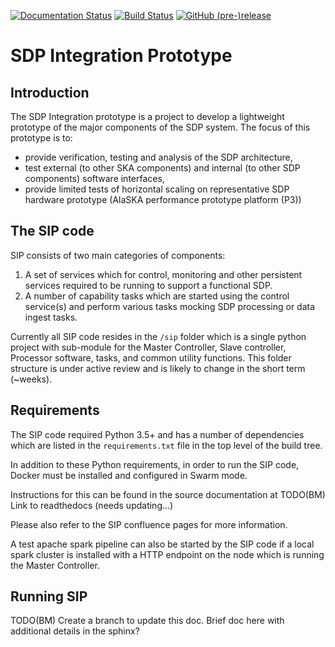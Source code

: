 [![Documentation Status](https://readthedocs.org/projects/integration-prototype/badge/?version=latest)](http://integration-prototype.readthedocs.io/en/latest/?badge=latest)
[![Build Status](http://128.232.224.174/buildStatus/icon?job=sip/master)](http://128.232.224.174/job/sip/job/master/)
[![GitHub (pre-)release](https://img.shields.io/github/release/SKA-ScienceDataProcessor/integration-prototype/all.svg)](https://github.com/SKA-ScienceDataProcessor/integration-prototype/releases)

# SDP Integration Prototype

## Introduction

The SDP Integration prototype is a project to develop a lightweight prototype 
of the major components of the SDP system. The focus of this prototype is to:

- provide verification, testing and analysis of the SDP architecture,
- test external (to other SKA components) and internal (to other SDP 
  components) software interfaces,
- provide limited tests of horizontal scaling on representative SDP hardware 
  prototype (AlaSKA performance prototype platform (P3))

## The SIP code

SIP consists of two main categories of components:

1. A set of services which for control, monitoring and other persistent
   services required to be running to support a functional SDP.
2. A number of capability tasks which are started using the control
   service(s) and perform various tasks mocking SDP processing or data ingest 
   tasks.

Currently all SIP code resides in the `/sip` folder which is a single python
project with sub-module for the Master Controller, Slave controller,
Processor software, tasks, and common utility functions. This folder structure
is under active review and is likely to change in the short term (~weeks).


## Requirements

The SIP code required Python 3.5+ and has a number of dependencies which are
listed in the `requirements.txt` file in the top level of the build tree.

In addition to these Python requirements, in order to run the SIP code,
Docker must be installed and configured in Swarm mode.

Instructions for this can be found in the source documentation at
TODO(BM) Link to readthedocs (needs updating...)

Please also refer to the SIP confluence pages for more information.

A test apache spark pipeline can also be started by the SIP code if a local
spark cluster is installed with a HTTP endpoint on the node which is running 
the Master Controller.

## Running SIP

TODO(BM) Create a branch to update this doc. Brief doc here with additional 
details in the sphinx? 





